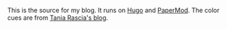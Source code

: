 This is the source for my blog. It runs on [Hugo](https://gohugo.io/)
and [PaperMod](https://github.com/adityatelange/hugo-PaperMod/). The color cues are
from [Tania Rascia's blog](https://www.taniarascia.com/).
